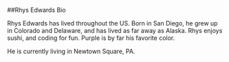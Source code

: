 ##Rhys Edwards Bio

Rhys Edwards has lived throughout the US.  Born in San Diego, he grew up in Colorado and Delaware, and has lived as far away as Alaska.  Rhys enjoys sushi, and coding for fun.  Purple is by far his favorite color.

He is currently living in Newtown Square, PA.
